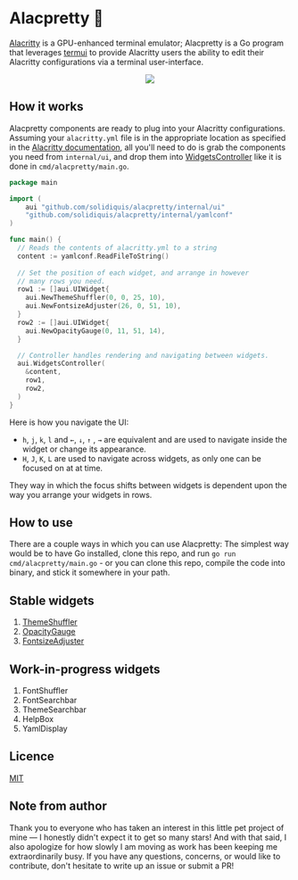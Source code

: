 # Alacpretty ‎️‍🌈

<a href="https://github.com/alacritty/alacritty">Alacritty</a> is a GPU-enhanced terminal emulator; Alacpretty is a Go program that leverages <a href="https://github.com/gizak/termui">termui</a> to provide Alacritty users the ability to edit their Alacritty configurations via a terminal user-interface.

<p align="center">
  <img src="https://github.com/solidiquis/alacpretty/blob/master/assets/alacpretty.gif">
</p> 

## How it works

Alacpretty components are ready to plug into your Alacritty configurations. Assuming your `alacritty.yml` file is in the appropriate location as specified in the <a href="https://github.com/alacritty/alacritty">Alacritty documentation</a>, all you'll need to do is grab the components you need from `internal/ui`, and drop them into <a href="https://github.com/solidiquis/alacpretty/blob/master/internal/ui/widgets_controller.go">WidgetsController</a> like it is done in `cmd/alacpretty/main.go`.

```go
package main

import (
	aui "github.com/solidiquis/alacpretty/internal/ui"
	"github.com/solidiquis/alacpretty/internal/yamlconf"
)

func main() {
  // Reads the contents of alacritty.yml to a string
  content := yamlconf.ReadFileToString()
  
  // Set the position of each widget, and arrange in however
  // many rows you need.
  row1 := []aui.UIWidget{
    aui.NewThemeShuffler(0, 0, 25, 10),
    aui.NewFontsizeAdjuster(26, 0, 51, 10),
  }
  row2 := []aui.UIWidget{
    aui.NewOpacityGauge(0, 11, 51, 14),
  }

  // Controller handles rendering and navigating between widgets.
  aui.WidgetsController(
    &content,
    row1,
    row2,
  )
}
```

Here is how you navigate the UI:
- `h`, `j`, `k`, `l` and `←`, `↓`, `↑` , `→` are equivalent and are used to navigate inside the widget or change its appearance.
- `H`, `J`, `K`, `L` are used to navigate across widgets, as only one can be focused on at at time.

They way in which the focus shifts between widgets is dependent upon the way you arrange your widgets in rows.

## How to use

There are a couple ways in which you can use Alacpretty: The simplest way would be to have Go installed, clone this repo, and run `go run cmd/alacpretty/main.go` - or you can clone this repo, compile the code into binary, and stick it somewhere in your path.

## Stable widgets

1. <a href="https://github.com/solidiquis/alacpretty/blob/master/internal/ui/theme_shuffler.go">ThemeShuffler</a>
2. <a href="https://github.com/solidiquis/alacpretty/blob/master/internal/ui/opacity_gauge.go">OpacityGauge</a>
3. <a href="https://github.com/solidiquis/alacpretty/blob/master/internal/ui/fontsize_adjuster.go">FontsizeAdjuster</a>

## Work-in-progress widgets

1. FontShuffler
2. FontSearchbar
3. ThemeSearchbar
4. HelpBox
5. YamlDisplay

## Licence

<a href="https://raw.githubusercontent.com/solidiquis/alacpretty/master/LICENCE">MIT</a>

## Note from author

Thank you to everyone who has taken an interest in this little pet project of mine — I honestly didn't expect it to get so many stars! And with that said, I also apologize for how slowly I am moving as work has been keeping me extraordinarily busy. If you have any questions, concerns, or would like to contribute, don't hesitate to write up an issue or submit a PR!
